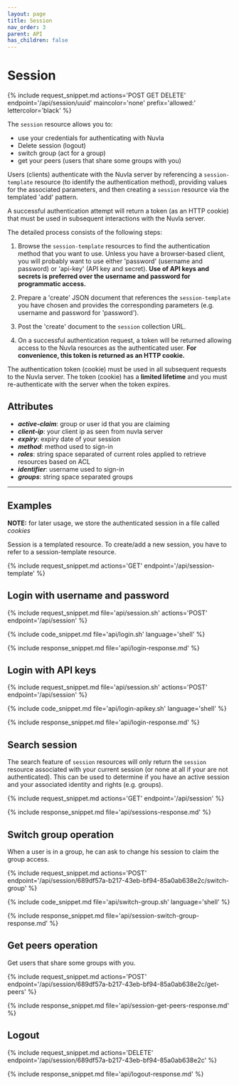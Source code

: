 ```yaml
---
layout: page
title: Session
nav_order: 3
parent: API
has_children: false
---
```



# Session

{% include request_snippet.md actions='POST GET DELETE' endpoint='/api/session/uuid' maincolor='none' prefix='allowed:' lettercolor='black' %}

The `session` resource allows you to:

 - use your credentials for authenticating with Nuvla
 - Delete session (logout)
 - switch group (act for a group)
 - get your peers (users that share some groups with you)

Users (clients) authenticate with the Nuvla server by referencing a `session-template` resource (to
identify the authentication method), providing values for the associated parameters, and then
creating a `session` resource via the templated 'add' pattern.

A successful authentication attempt will return a token (as an HTTP cookie) that must be used in
subsequent interactions with the Nuvla server.

The detailed process consists of the following steps:

1. Browse the `session-template` resources to find the authentication method
   that you want to use. Unless you have a browser-based client, you will
   probably want to use either 'password' (username and password) or 'api-key'
   (API key and secret). **Use of API keys and secrets is preferred over the
   username and password for programmatic access.**

2. Prepare a 'create' JSON document that references the `session-template` you
   have chosen and provides the corresponding parameters (e.g. username and
   password for 'password').

3. Post the 'create' document to the `session` collection URL.

4. On a successful authentication request, a token will be returned allowing
   access to the Nuvla resources as the authenticated user. **For convenience,
   this token is returned as an HTTP cookie.**

The authentication token (cookie) must be used in all subsequent requests to
the Nuvla server. The token (cookie) has a **limited lifetime** and you
must re-authenticate with the server when the token expires.

## Attributes

 - _**active-claim**_: group or user id that you are claiming
 - _**client-ip**_: your client ip as seen from nuvla server
 - _**expiry**_: expiry date of your session
 - _**method**_: method used to sign-in
 - _**roles**_: string space separated of current roles applied to retrieve resources based on ACL
 - _**identifier**_: username used to sign-in
 - _**groups**_: string space separated groups 

---

## Examples

**NOTE:** for later usage, we store the authenticated session in a file called _cookies_

Session is a templated resource. To create/add a new session, you have to refer to a
session-template resource.

{% include request_snippet.md actions='GET' endpoint='/api/session-template' %}

## Login with username and password 

{% include request_snippet.md file='api/session.sh' actions='POST' endpoint='/api/session' %}

{% include code_snippet.md file='api/login.sh' language='shell' %}

{% include response_snippet.md file='api/login-response.md' %}


## Login with API keys
 
{% include request_snippet.md file='api/session.sh' actions='POST' endpoint='/api/session' %}

{% include code_snippet.md file='api/login-apikey.sh' language='shell' %}

{% include response_snippet.md file='api/login-response.md' %}


## Search session

The search feature of `session` resources will only return the
`session` resource associated with your current session (or none at all if your
are not authenticated). This can be used to determine if you have an active
session and your associated identity and rights (e.g. groups).


{% include request_snippet.md actions='GET' endpoint='/api/session' %}

{% include response_snippet.md file='api/sessions-response.md' %}


## Switch group operation

When a user is in a group, he can ask to change his session to claim the group access.


{% include request_snippet.md actions='POST' endpoint='/api/session/689df57a-b217-43eb-bf94-85a0ab638e2c/switch-group' %}

{% include code_snippet.md file='api/switch-group.sh' language='shell' %}

{% include response_snippet.md file='api/session-switch-group-response.md' %}


## Get peers operation

Get users that share some groups with you.


{% include request_snippet.md actions='POST' endpoint='/api/session/689df57a-b217-43eb-bf94-85a0ab638e2c/get-peers' %}

{% include response_snippet.md file='api/session-get-peers-response.md' %}



## Logout

{% include request_snippet.md actions='DELETE' endpoint='/api/session/689df57a-b217-43eb-bf94-85a0ab638e2c' %}

{% include response_snippet.md file='api/logout-response.md' %}
